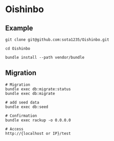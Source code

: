 # Oishinbo

## Example

```
git clone git@github.com:sota1235/Oishinbo.git

cd Oishinbo

bundle install --path vendor/bundle
```

## Migration

```
# Migration
bundle exec db:migrate:status
bundle exec db:migrate

# add seed data
bundle exec db:seed

# Confirmation
bundle exec rackup -o 0.0.0.0

# Access
http://{localhost or IP}/test
```
